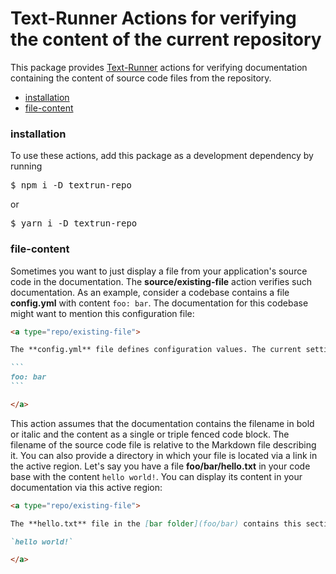 # Text-Runner Actions for verifying the content of the current repository

This package provides [Text-Runner](https://github.com/kevgo/text-runner)
actions for verifying documentation containing the content of source code files
from the repository.

- [installation](#installation)
- [file-content](#file-content)

### installation

To use these actions, add this package as a development dependency by running

<pre type="npm/install">
$ npm i -D textrun-repo
</pre>

or

<pre type="npm/install">
$ yarn i -D textrun-repo
</pre>

### file-content

Sometimes you want to just display a file from your application's source code in
the documentation. The <b type="action/name-full">source/existing-file</b>
action verifies such documentation. As an example, consider a codebase contains
a file <a type="workspace/new-file">**config.yml** with content `foo: bar`</a>.
The documentation for this codebase might want to mention this configuration
file:

<a type="extension/run-region">

````markdown
<a type="repo/existing-file">

The **config.yml** file defines configuration values. The current settings are:

```
foo: bar
```

</a>
````

</a>

This action assumes that the documentation contains the filename in bold or
italic and the content as a single or triple fenced code block. The filename of
the source code file is relative to the Markdown file describing it. You can
also provide a directory in which your file is located via a link in the active
region. <a type="workspace/new-file"> Let's say you have a file
**foo/bar/hello.txt** in your code base with the content `hello world!`. </a>
You can display its content in your documentation via this active region:

<a type="extension/run-region">

```markdown
<a type="repo/existing-file">

The **hello.txt** file in the [bar folder](foo/bar) contains this section:

`hello world!`

</a>
```

</a>
